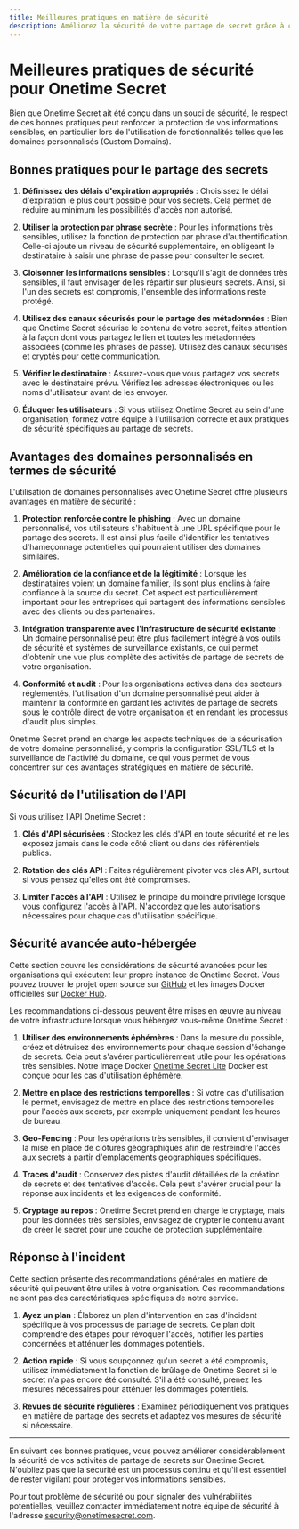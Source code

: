 ```yaml
---
title: Meilleures pratiques en matière de sécurité
description: Améliorez la sécurité de votre partage de secret grâce à ces meilleures pratiques spécifiques à Onetime Secret, y compris les avantages de sécurité des domaines personnalisés.
---
```


# Meilleures pratiques de sécurité pour Onetime Secret

Bien que Onetime Secret ait été conçu dans un souci de sécurité, le respect de ces bonnes pratiques peut renforcer la protection de vos informations sensibles, en particulier lors de l'utilisation de fonctionnalités telles que les domaines personnalisés (Custom Domains).

## Bonnes pratiques pour le partage des secrets

1. **Définissez des délais d'expiration appropriés** : Choisissez le délai d'expiration le plus court possible pour vos secrets. Cela permet de réduire au minimum les possibilités d'accès non autorisé.

2. **Utiliser la protection par phrase secrète** : Pour les informations très sensibles, utilisez la fonction de protection par phrase d'authentification. Celle-ci ajoute un niveau de sécurité supplémentaire, en obligeant le destinataire à saisir une phrase de passe pour consulter le secret.

3. **Cloisonner les informations sensibles** : Lorsqu'il s'agit de données très sensibles, il faut envisager de les répartir sur plusieurs secrets. Ainsi, si l'un des secrets est compromis, l'ensemble des informations reste protégé.

4. **Utilisez des canaux sécurisés pour le partage des métadonnées** : Bien que Onetime Secret sécurise le contenu de votre secret, faites attention à la façon dont vous partagez le lien et toutes les métadonnées associées (comme les phrases de passe). Utilisez des canaux sécurisés et cryptés pour cette communication.

5. **Vérifier le destinataire** : Assurez-vous que vous partagez vos secrets avec le destinataire prévu. Vérifiez les adresses électroniques ou les noms d'utilisateur avant de les envoyer.

6. **Éduquer les utilisateurs** : Si vous utilisez Onetime Secret au sein d'une organisation, formez votre équipe à l'utilisation correcte et aux pratiques de sécurité spécifiques au partage de secrets.

## Avantages des domaines personnalisés en termes de sécurité

L'utilisation de domaines personnalisés avec Onetime Secret offre plusieurs avantages en matière de sécurité :

1. **Protection renforcée contre le phishing** : Avec un domaine personnalisé, vos utilisateurs s'habituent à une URL spécifique pour le partage des secrets. Il est ainsi plus facile d'identifier les tentatives d'hameçonnage potentielles qui pourraient utiliser des domaines similaires.

2. **Amélioration de la confiance et de la légitimité** : Lorsque les destinataires voient un domaine familier, ils sont plus enclins à faire confiance à la source du secret. Cet aspect est particulièrement important pour les entreprises qui partagent des informations sensibles avec des clients ou des partenaires.

3. **Intégration transparente avec l'infrastructure de sécurité existante** : Un domaine personnalisé peut être plus facilement intégré à vos outils de sécurité et systèmes de surveillance existants, ce qui permet d'obtenir une vue plus complète des activités de partage de secrets de votre organisation.

4. **Conformité et audit** : Pour les organisations actives dans des secteurs réglementés, l'utilisation d'un domaine personnalisé peut aider à maintenir la conformité en gardant les activités de partage de secrets sous le contrôle direct de votre organisation et en rendant les processus d'audit plus simples.

Onetime Secret prend en charge les aspects techniques de la sécurisation de votre domaine personnalisé, y compris la configuration SSL/TLS et la surveillance de l'activité du domaine, ce qui vous permet de vous concentrer sur ces avantages stratégiques en matière de sécurité.

## Sécurité de l'utilisation de l'API

Si vous utilisez l'API Onetime Secret :

1. **Clés d'API sécurisées** : Stockez les clés d'API en toute sécurité et ne les exposez jamais dans le code côté client ou dans des référentiels publics.

2. **Rotation des clés API** : Faites régulièrement pivoter vos clés API, surtout si vous pensez qu'elles ont été compromises.

3. **Limiter l'accès à l'API** : Utilisez le principe du moindre privilège lorsque vous configurez l'accès à l'API. N'accordez que les autorisations nécessaires pour chaque cas d'utilisation spécifique.

## Sécurité avancée auto-hébergée

Cette section couvre les considérations de sécurité avancées pour les organisations qui exécutent leur propre instance de Onetime Secret. Vous pouvez trouver le projet open source sur [GitHub](https://github.com/onetimesecret/onetimesecret) et les images Docker officielles sur [Docker Hub](https://hub.docker.com/r/onetimesecret/onetimesecret).

Les recommandations ci-dessous peuvent être mises en œuvre au niveau de votre infrastructure lorsque vous hébergez vous-même Onetime Secret :

1. **Utiliser des environnements éphémères** : Dans la mesure du possible, créez et détruisez des environnements pour chaque session d'échange de secrets. Cela peut s'avérer particulièrement utile pour les opérations très sensibles. Notre image Docker [Onetime Secret Lite](https://github.com/onetimesecret/onetimesecret/blob/v0.18.5/docs/DOCKER-lite.md) Docker est conçue pour les cas d'utilisation éphémère.

2. **Mettre en place des restrictions temporelles** : Si votre cas d'utilisation le permet, envisagez de mettre en place des restrictions temporelles pour l'accès aux secrets, par exemple uniquement pendant les heures de bureau.

3. **Geo-Fencing** : Pour les opérations très sensibles, il convient d'envisager la mise en place de clôtures géographiques afin de restreindre l'accès aux secrets à partir d'emplacements géographiques spécifiques.

4. **Traces d'audit** : Conservez des pistes d'audit détaillées de la création de secrets et des tentatives d'accès. Cela peut s'avérer crucial pour la réponse aux incidents et les exigences de conformité.

5. **Cryptage au repos** : Onetime Secret prend en charge le cryptage, mais pour les données très sensibles, envisagez de crypter le contenu avant de créer le secret pour une couche de protection supplémentaire.


## Réponse à l'incident

Cette section présente des recommandations générales en matière de sécurité qui peuvent être utiles à votre organisation. Ces recommandations ne sont pas des caractéristiques spécifiques de notre service.

1. **Ayez un plan** : Élaborez un plan d'intervention en cas d'incident spécifique à vos processus de partage de secrets. Ce plan doit comprendre des étapes pour révoquer l'accès, notifier les parties concernées et atténuer les dommages potentiels.

2. **Action rapide** : Si vous soupçonnez qu'un secret a été compromis, utilisez immédiatement la fonction de brûlage de Onetime Secret si le secret n'a pas encore été consulté. S'il a été consulté, prenez les mesures nécessaires pour atténuer les dommages potentiels.

3. **Revues de sécurité régulières** : Examinez périodiquement vos pratiques en matière de partage des secrets et adaptez vos mesures de sécurité si nécessaire.

---

En suivant ces bonnes pratiques, vous pouvez améliorer considérablement la sécurité de vos activités de partage de secrets sur Onetime Secret. N'oubliez pas que la sécurité est un processus continu et qu'il est essentiel de rester vigilant pour protéger vos informations sensibles.

Pour tout problème de sécurité ou pour signaler des vulnérabilités potentielles, veuillez contacter immédiatement notre équipe de sécurité à l'adresse security@onetimesecret.com.
